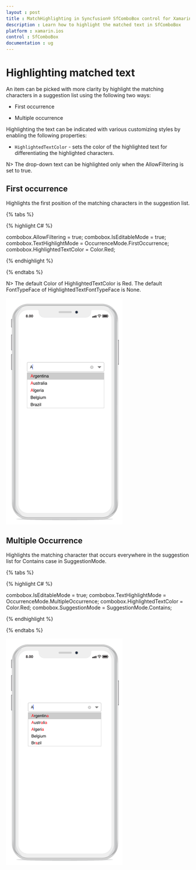 ```yaml
---
layout : post
title : MatchHighlighting in Syncfusion® SfComboBox control for Xamarin.iOS
description : Learn how to highlight the matched text in SfComboBox
platform : xamarin.ios
control : SfComboBox
documentation : ug
---
```


# Highlighting matched text

An item can be picked with more clarity by highlight the matching characters in a suggestion list using the following two ways:

* First occurrence

* Multiple occurrence

Highlighting the text can be indicated with various customizing styles by enabling the following properties:

* `HighlightedTextColor` - sets the color of the highlighted text for differentiating the highlighted characters.

N> The drop-down text can be highlighted only when the AllowFiltering is set to true.

## First occurrence

Highlights the first position of the matching characters in the suggestion list.

{% tabs %}

{% highlight C# %}

combobox.AllowFiltering = true;
combobox.IsEditableMode = true;
combobox.TextHighlightMode = OccurrenceMode.FirstOccurrence;
combobox.HighlightedTextColor = Color.Red; 
	 
{% endhighlight %}

{% endtabs %}

N> The default Color of HighlightedTextColor is Red.
   The default FontTypeFace of HighlightedTextFontTypeFace is None.
	
![](images/FirstOccurrence.png)

## Multiple Occurrence

Highlights the matching character that occurs everywhere in the suggestion list for Contains case in SuggestionMode.

{% tabs %}

{% highlight C# %}

combobox.IsEditableMode = true;
combobox.TextHighlightMode = OccurrenceMode.MultipleOccurrence;
combobox.HighlightedTextColor = Color.Red;
combobox.SuggestionMode = SuggestionMode.Contains; 
	 
{% endhighlight %}

{% endtabs %}
	
![](images/MultipleOccurrence.png)



